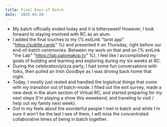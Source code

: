 ```yaml
---
title: Final Days of Batch
date: '2025-03-28'
---
```


- My batch officially ended today and it is bittersweet! However, I look forward to staying involved with RC as an alum.
- I added the final touches to my {% extLink "tarot app" "https://subtle.cards" %} and presented it on Thursday, right before our end-of-batch ceremonies. Between my work on that and on {% extLink "the Lab" "https://lab.palomakop.tv" %}, I feel like I accomplished my goals of building and learning and exploring during my six weeks at RC.
- During the celebration/pizza party, I had some fun conversations with folks, then pulled an Irish Goodbye as I was driving back home that night.
- Today, I mostly just rested and handled the logistical things that come with my transition out of batch-mode. I filled out the exit survey, made a new desk in the alum section of Virtual RC, and started preparing for my next steps (I'm playing a show this weeekend, and traveling to visit / help out my family next week).
- Got in my feels about the wonderful people I met in batch and while I'm sure it won't be the last I see of them, I will miss the concentrated collaborative times of being in batch together.
